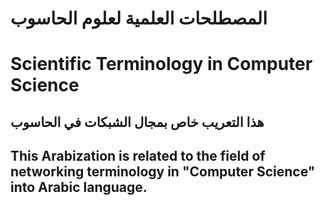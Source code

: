 #  المصطلحات العلمية لعلوم الحاسوب
# Scientific Terminology in Computer Science


## هذا التعريب خاص بمجال الشبكات في الحاسوب
## This Arabization is related to the field of networking terminology in "Computer Science" into Arabic language.


